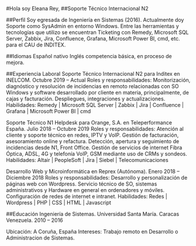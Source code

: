 #Hola soy Eleana Rey,
   ##Soporte Técnico Internacional N2
   
##Perfil
Soy egresada de Ingeniería en Sistemas (2016). Actualmente doy Soporte como SysAdmin en entorno Windows. Entre las herramientas y tecnologías que utilizo se encuentran Ticketing con Remedy, Microsoft SQL Server, Zabbix, Jira, Confluence, Grafana, Microsoft Power BI, cmd, etc. para el CAU de INDITEX.

##Idiomas
Español nativo
Inglés competencia básica, en proceso de mejora.

##Experiencia Laboral
Soporte Técnico Internacional N2 para Inditex en INELCOM. Octubre 2019 – Actual
Roles y responsabilidades:
Monitorización, diagnóstico y resolución de incidencias en
remoto relacionadas con SO Windows y software
desarrollado por cliente en materia, principalmente, de
cajas y facturación.
Despliegues, integraciones y actualizaciones.
Habilidades:
Remedy | Microsoft SQL Server | Zabbix | Jira | Confluence | Grafana | Microsoft Power BI | cmd

Soporte Técnico N1 Helpdesk para Orange, S.A. en Teleperformance España. Julio 2018 – Octubre 2019
Roles y responsabilidades:
Atención al cliente y soporte técnico en redes, IPTV y VoIP.
Gestión de facturación, asesoramiento online y refactura.
Detección, apertura y seguimiento de incidencias desde N1, Front Office.
Gestión de servicios de internet Fibra Óptica, ADSL, 4G y telefonía VoIP, GSM mediante uso de CRMs y sondeos.
Habilidades:
Altair | PeopleSoft | Jira | Siebel | Telecomunicaciones 

Desarrollo Web y Microinformática en Reprex (Autónoma). Enero 2018 – Diciembre 2018
Roles y responsabilidades:
Desarrollo y personalización de páginas web con Wordpress. Servicio técnico de SO, sistemas administrativos y Hardware en general en ordenadores y móviles. Configuración de redes de internet e intranet. 
Habilidades:
Redes | Wordpress | PHP | CSS | HTML | Javascript 

##Educación
Ingeniería de Sistemas. Universidad Santa María.   Caracas Venezuela. 2010 – 2016


Ubicación: 
A Coruña, España
Intereses: 
Trabajo remoto en Desarrollo o Administracion de Sistemas.




